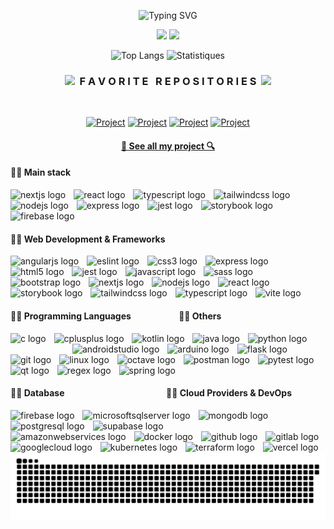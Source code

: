 <div width="100%" align="center">

![Typing SVG](https://readme-typing-svg.herokuapp.com?font=Fira+Code&weight=500&duration=1500&pause=1500&color=1DA4F7&center=true&multiline=true&random=false&width=435&height=65&lines=Hello%2C+my+name+is+Anthony+Philippe;I'm+a+student+software+developer)

<a href="https://www.linkedin.com/in/anthony--philippe/"><img src="https://img.shields.io/badge/LinkedIn-0077B5?style=for-the-badge&logo=linkedin&logoColor=white" /></a>
<a href="https://github.com/Anthony-Philippe/"><img src="https://img.shields.io/badge/github-181717?style=for-the-badge&logo=github&logoColor=white" /></a>

![Top Langs](https://github-readme-stats.vercel.app/api/top-langs/?username=Anthony-Philippe&theme=tokyonight&hide_border=true&layout=compact&bg_color=FFFFFF00&size_weight=0.5&count_weight=0.5)
![Statistiques](https://github-readme-stats.vercel.app/api?username=Anthony-Philippe&hide=stars&show_icons=true&theme=tokyonight&hide_border=true&bg_color=FFFFFF00)

<h3 align="center"><img src="https://slackmojis.com/emojis/59967-duck_dance/download" width="30"/>&nbsp;&nbsp;F A V O R I T E &nbsp; R E P O S I T O R I E S&nbsp;&nbsp;<img src="https://slackmojis.com/emojis/59967-duck_dance/download" width="30"/></h3>
<br>

[![Project](https://github-readme-stats.vercel.app/api/pin/?username=Anthony-Philippe&repo=Personal-Resume&show_icons=true&theme=tokyonight)](https://github.com/Anthony-Philippe/Personal-Resume.git)
[![Project](https://github-readme-stats.vercel.app/api/pin/?username=Anthony-Philippe&repo=MountainMinder&show_icons=true&theme=tokyonight)](https://github.com/Anthony-Philippe/MountainMinder.git)
[![Project](https://github-readme-stats.vercel.app/api/pin/?username=Anthony-Philippe&repo=Othello-Game&show_icons=true&theme=tokyonight)](https://github.com/Anthony-Philippe/Othello-Game.git)
[![Project](https://github-readme-stats.vercel.app/api/pin/?username=Anthony-Philippe&repo=PACMAN&show_icons=true&theme=tokyonight)](https://github.com/Anthony-Philippe/PACMAN.git)

<h4>
  <a href="https://github.com/Anthony-Philippe?tab=repositories" title="Show Repositories">🔎 See all my project 🔍</a>
</h4>
</div>

<div align="left">
  <h4>👨‍💻 Main stack</h4>
  <img src="https://cdn.jsdelivr.net/gh/devicons/devicon/icons/nextjs/nextjs-original.svg" height="25" alt="nextjs logo"  />
  <img width="5" />
  <img src="https://cdn.jsdelivr.net/gh/devicons/devicon/icons/react/react-original.svg" height="25" alt="react logo"  />
  <img width="5" />
  <img src="https://cdn.jsdelivr.net/gh/devicons/devicon/icons/typescript/typescript-original.svg" height="25" alt="typescript logo"  />
  <img width="5" />
  <img src="https://cdn.simpleicons.org/tailwindcss/06B6D4" height="25" alt="tailwindcss logo"  />
  <img width="5" />
  <img src="https://cdn.simpleicons.org/nodedotjs/339933" height="25" alt="nodejs logo"  />
  <img width="5" />
  <img src="https://skillicons.dev/icons?i=express" height="25" alt="express logo"  />
  <img width="5" />
  <img src="https://cdn.jsdelivr.net/gh/devicons/devicon/icons/jest/jest-plain.svg" height="25" alt="jest logo"  />
  <img width="5" />
  <img src="https://cdn.jsdelivr.net/gh/devicons/devicon/icons/storybook/storybook-original.svg" height="25" alt="storybook logo"  />
  <img width="5" />
  <img src="https://cdn.jsdelivr.net/gh/devicons/devicon/icons/firebase/firebase-plain.svg" height="25" alt="firebase logo"  />
</div>

<div align="left">
  <h4>👨‍💻 Web Development & Frameworks</h4>
  <img src="https://cdn.jsdelivr.net/gh/devicons/devicon/icons/angularjs/angularjs-original.svg" height="25" alt="angularjs logo"  />
  <img width="5" />
  <img src="https://cdn.jsdelivr.net/gh/devicons/devicon/icons/eslint/eslint-original.svg" height="25" alt="eslint logo"  />
  <img width="5" />
  <img src="https://cdn.jsdelivr.net/gh/devicons/devicon/icons/css3/css3-original.svg" height="25" alt="css3 logo"  />
  <img width="5" />
  <img src="https://skillicons.dev/icons?i=express" height="25" alt="express logo"  />
  <img width="5" />
  <img src="https://cdn.jsdelivr.net/gh/devicons/devicon/icons/html5/html5-original.svg" height="25" alt="html5 logo"  />
  <img width="5" />
  <img src="https://cdn.jsdelivr.net/gh/devicons/devicon/icons/jest/jest-plain.svg" height="25" alt="jest logo"  />
  <img width="5" />
  <img src="https://cdn.jsdelivr.net/gh/devicons/devicon/icons/javascript/javascript-original.svg" height="25" alt="javascript logo"  />
  <img width="5" />
  <img src="https://cdn.jsdelivr.net/gh/devicons/devicon/icons/sass/sass-original.svg" height="25" alt="sass logo"  />
  <img width="5" />
  <img src="https://cdn.jsdelivr.net/gh/devicons/devicon/icons/bootstrap/bootstrap-original.svg" height="25" alt="bootstrap logo"  />
  <img width="5" />
  <img src="https://cdn.jsdelivr.net/gh/devicons/devicon/icons/nextjs/nextjs-original.svg" height="25" alt="nextjs logo"  />
  <img width="5" />
  <img src="https://cdn.simpleicons.org/nodedotjs/339933" height="25" alt="nodejs logo"  />
  <img width="5" />
  <img src="https://cdn.jsdelivr.net/gh/devicons/devicon/icons/react/react-original.svg" height="25" alt="react logo"  />
  <img width="5" />
  <img src="https://cdn.jsdelivr.net/gh/devicons/devicon/icons/storybook/storybook-original.svg" height="25" alt="storybook logo"  />
  <img width="5" />
  <img src="https://cdn.simpleicons.org/tailwindcss/06B6D4" height="25" alt="tailwindcss logo"  />
  <img width="5" />
  <img src="https://cdn.jsdelivr.net/gh/devicons/devicon/icons/typescript/typescript-original.svg" height="25" alt="typescript logo"  />
  <img width="5" />
  <img src="https://skillicons.dev/icons?i=vite" height="25" alt="vite logo"  />
</div>

<div align="left">
  <h4>👨‍💻 Programming Languages‎ ‎ ‎ ‎ ‎ ‎ ‎ ‎ ‎ ‎ ‎ ‎ ‎ ‎ ‎ ‎ ‎ ‎‎ ‎ ‎‎ ‎ ‎‎ ‎ 👨‍💻 Others</h4>
  <img src="https://cdn.jsdelivr.net/gh/devicons/devicon/icons/c/c-original.svg" height="25" alt="c logo"  />
  <img width="5" />
  <img src="https://cdn.jsdelivr.net/gh/devicons/devicon/icons/cplusplus/cplusplus-original.svg" height="25" alt="cplusplus logo"  />
  <img width="5" />
  <img src="https://cdn.jsdelivr.net/gh/devicons/devicon/icons/kotlin/kotlin-original.svg" height="25" alt="kotlin logo"  />
  <img width="5" />
  <img src="https://cdn.jsdelivr.net/gh/devicons/devicon/icons/java/java-original.svg" height="25" alt="java logo"  />
  <img width="5" />
  <img src="https://cdn.jsdelivr.net/gh/devicons/devicon/icons/python/python-original.svg" height="25" alt="python logo"  />
  
  <img width="95" />

  <img src="https://cdn.jsdelivr.net/gh/devicons/devicon/icons/androidstudio/androidstudio-original.svg" height="25" alt="androidstudio logo"  />
  <img width="5" />
  <img src="https://cdn.simpleicons.org/arduino/00979D" height="25" alt="arduino logo"  />
  <img width="5" />
  <img src="https://skillicons.dev/icons?i=flask" height="25" alt="flask logo"  />
  <img width="5" />
  <img src="https://cdn.jsdelivr.net/gh/devicons/devicon/icons/git/git-original.svg" height="25" alt="git logo"  />
  <img width="5" />
  <img src="https://cdn.jsdelivr.net/gh/devicons/devicon/icons/linux/linux-original.svg" height="25" alt="linux logo"  />
  <img width="5" />
  <img src="https://skillicons.dev/icons?i=octave" height="25" alt="octave logo"  />
  <img width="5" />
  <img src="https://cdn.simpleicons.org/postman/FF6C37" height="25" alt="postman logo"  />
  <img width="5" />
  <img src="https://cdn.jsdelivr.net/gh/devicons/devicon/icons/pytest/pytest-original.svg" height="25" alt="pytest logo"  />
  <img width="5" />
  <img src="https://cdn.simpleicons.org/qt/41CD52" height="25" alt="qt logo"  />
  <img width="5" />
  <img src="https://skillicons.dev/icons?i=regex" height="25" alt="regex logo"  />
  <img width="5" />
  <img src="https://cdn.simpleicons.org/spring/6DB33F" height="25" alt="spring logo"  />
</div>

<div align="left">
  <h4>👨‍💻 Database ‎ ‎ ‎ ‎ ‎ ‎ ‎ ‎ ‎ ‎ ‎ ‎ ‎ ‎ ‎ ‎ ‎  ‎  ‎ ‎ ‎  ‎ ‎ ‎ ‎  ‎  ‎ ‎ ‎ ‎  ‎ ‎  ‎ ‎ ‎‎ ‎ ‎ ‎  ‎ ‎ ‎‎ ‎  ‎ ‎  ‎ ‎ ‎ ‎ ‎👨‍💻 Cloud Providers & DevOps</h4>
  <img src="https://cdn.jsdelivr.net/gh/devicons/devicon/icons/firebase/firebase-plain.svg" height="25" alt="firebase logo"  />
  <img width="5" />
  <img src="https://cdn.jsdelivr.net/gh/devicons/devicon/icons/microsoftsqlserver/microsoftsqlserver-plain.svg" height="25" alt="microsoftsqlserver logo"  />
  <img width="5" />
  <img src="https://cdn.simpleicons.org/mongodb/47A248" height="25" alt="mongodb logo"  />
  <img width="5" />
  <img src="https://cdn.simpleicons.org/postgresql/4169E1" height="25" alt="postgresql logo"  />
  <img width="5" />
  <img src="https://cdn.simpleicons.org/supabase/3ECF8E" height="25" alt="supabase logo"  />

  <img width="95" />

  <img src="https://skillicons.dev/icons?i=aws" height="25" alt="amazonwebservices logo"  />
  <img width="5" />
  <img src="https://cdn.simpleicons.org/docker/2496ED" height="25" alt="docker logo"  />
  <img width="5" />
  <img src="https://skillicons.dev/icons?i=github" height="25" alt="github logo"  />
  <img width="5" />
  <img src="https://cdn.jsdelivr.net/gh/devicons/devicon/icons/gitlab/gitlab-original.svg" height="25" alt="gitlab logo"  />
  <img width="5" />
  <img src="https://cdn.jsdelivr.net/gh/devicons/devicon/icons/googlecloud/googlecloud-original.svg" height="25" alt="googlecloud logo"  />
  <img width="5" />
  <img src="https://cdn.jsdelivr.net/gh/devicons/devicon/icons/kubernetes/kubernetes-plain.svg" height="25" alt="kubernetes logo"  />
  <img width="5" />
  <img src="https://cdn.simpleicons.org/terraform/7B42BC" height="25" alt="terraform logo"  />
  <img width="5" />
  <img src="https://skillicons.dev/icons?i=vercel" height="25" alt="vercel logo"  />
</div>
  
<picture>
  <source media="(prefers-color-scheme: dark)" srcset="https://raw.githubusercontent.com/Anthony-Philippe/Anthony-Philippe/output/github-snake-dark.svg" />
  <source media="(prefers-color-scheme: light)" srcset="https://raw.githubusercontent.com/Anthony-Philippe/Anthony-Philippe/output/github-snake.svg" />
  <img src="https://raw.githubusercontent.com/Anthony-Philippe/Anthony-Philippe/output/snake.svg" alt="Snake animation" />
</picture>

